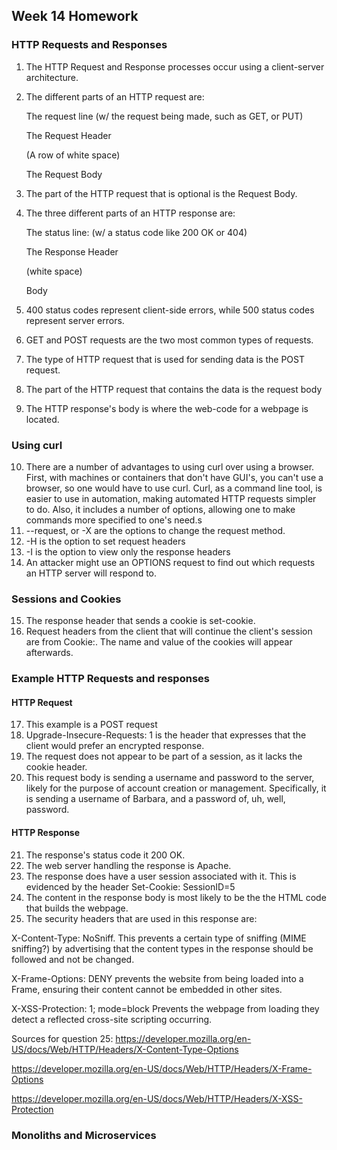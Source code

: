 ## Week 14 Homework

### HTTP Requests and Responses

1) The HTTP Request and Response processes occur using a client-server architecture.
2) The different parts of an HTTP request are:

    The request line (w/ the request being made, such as GET, or PUT)

    The Request Header

    (A row of white space)

    The Request Body

3) The part of the HTTP request that is optional is the Request Body.
4) The three different parts of an HTTP response are:

    The status line: (w/ a status code like 200 OK or 404)
    
    The Response Header
    
    (white space)
    
    Body
    
5) 400 status codes represent client-side errors, while 500 status codes represent server errors.
6) GET and POST requests are the two most common types of requests.
7) The type of HTTP request that is used for sending data is the POST request.
8) The part of the HTTP request that contains the data is the request body
9) The HTTP response's body is where the web-code for a webpage is located.

### Using curl

10) There are a number of advantages to using curl over using a browser. First, with machines or containers that don't have GUI's, you can't use a browser, so one would have to use curl. Curl, as a command line tool, is easier to use in automation, making automated HTTP requests simpler to do. Also, it includes a number of options, allowing one to make commands more specified to one's need.s
11) --request, or -X are the options to change the request method.
12) -H is the option to set request headers
13) -I is the option to view only the response headers
14) An attacker might use an OPTIONS request to find out which requests an HTTP server will respond to.

### Sessions and Cookies

15) The response header that sends a cookie is set-cookie.
16) Request headers from the client that will continue the client's session are from Cookie:. The name and value of the cookies will appear afterwards.

### Example HTTP Requests and responses

#### HTTP Request
17) This example is a POST request
18) Upgrade-Insecure-Requests: 1 is the header that expresses that the client would prefer an encrypted response.
19) The request does not appear to be part of a session, as it lacks the cookie header.
20) This request body is sending a username and password to the server, likely for the purpose of account creation or management. Specifically, it is sending a username of Barbara, and a password of, uh, well, password.

#### HTTP Response
21) The response's status code it 200 OK.
22) The web server handling the response is Apache.
23) The response does have a user session associated with it. This is evidenced by the header Set-Cookie: SessionID=5
24) The content in the response body is most likely to be the the HTML code that builds the webpage.
25) The security headers that are used in this response are:

X-Content-Type: NoSniff. This prevents a certain type of sniffing (MIME sniffing?) by advertising that the content types in the response should be followed and not be changed.

X-Frame-Options: DENY prevents the website from being loaded into a Frame, ensuring their content cannot be embedded in other sites.

X-XSS-Protection: 1; mode=block Prevents the webpage from loading they detect a reflected cross-site scripting occurring. 


Sources for question 25: https://developer.mozilla.org/en-US/docs/Web/HTTP/Headers/X-Content-Type-Options 

https://developer.mozilla.org/en-US/docs/Web/HTTP/Headers/X-Frame-Options 

https://developer.mozilla.org/en-US/docs/Web/HTTP/Headers/X-XSS-Protection

### Monoliths and Microservices

